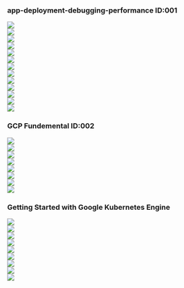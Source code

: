 ### app-deployment-debugging-performance ID:001
  <img src="./img/001_01.png"></img>  
  <img src="./img/001_02.png"></img>  
  <img src="./img/001_03.png"></img>  
  <img src="./img/001_04.png"></img>  
  <img src="./img/001_05.png"></img>  
  <img src="./img/001_06.png"></img>  
  <img src="./img/001_07.png"></img>  
  <img src="./img/001_08.png"></img>  
  <img src="./img/001_09.png"></img>  
  <img src="./img/001_10.png"></img>  
  <img src="./img/001_11.png"></img>  
  <img src="./img/001_12.png"></img>  
  <img src="./img/001_13.png"></img>  

### GCP Fundemental ID:002
  <img src="./img/002_01.png"></img>  
  <img src="./img/002_02.png"></img>  
  <img src="./img/002_03.png"></img>  
  <img src="./img/002_04.png"></img>  
  <img src="./img/002_05.png"></img>  
  <img src="./img/002_06.png"></img>  
  <img src="./img/002_07.png"></img>  
  <img src="./img/002_08.png"></img>  

  ### Getting Started with Google Kubernetes Engine 
  <img src="./img/003_01.png"></img>  
  <img src="./img/003_02.png"></img>  
  <img src="./img/003_03.png"></img>  
  <img src="./img/003_04.png"></img>  
  <img src="./img/003_05.png"></img>  
  <img src="./img/003_06.png"></img>  
  <img src="./img/003_07.png"></img>  
  <img src="./img/003_08.png"></img>  
  <img src="./img/003_09.png"></img>  